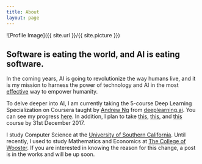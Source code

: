 ```yaml
---
title: About
layout: page
---
```

![Profile Image]({{ site.url }}/{{ site.picture }})
 

 
Software is eating the world, and AI is eating software.
-------------

 
In the coming years, AI is going to revolutionize the way humans live, and it is my mission to harness the power of technology and AI in the most [effective](https://www.effectivealtruism.org/articles/introduction-to-effective-altruism/) way to empower humanity.

To delve deeper into AI, I am currently taking the 5-course Deep Learning Specialization on Coursera taught by [Andrew Ng](https://www.facebook.com/andrew.ng.96) from [deeplearning.ai](https://www.deeplearning.ai). You can see my progress [here](https://www.coursera.org/account/accomplishments/records/Z9EZA5YEGY7H). In addition, I plan to take [this](http://course.fast.ai), [this](http://cs231n.stanford.edu), and [this](http://web.stanford.edu/class/cs224n/) course by 31st December 2017.

I study Computer Science at the [University of Southern California](https://www.usc.edu). Until recently, I used to study Mathematics and Economics at [The College of Wooster](https://www.wooster.edu). If you are interested in knowing the reason for this change, a post is in the works and will be up soon.







<!-- 


	<p>Lorem ipsum dolor sit amet, consectetur adipisicing elit, sed do eiusmod 
tempor incididunt ut labore et dolore magna aliqua. Ut enim ad minim veniam,
quis nostrud exercitation ullamco laboris nisi ut aliquip ex ea commodo
consequat. Duis aute irure dolor in reprehenderit in voluptate velit esse
cillum dolore eu fugiat nulla pariatur. Excepteur sint occaecat cupidatat non
proident, sunt in culpa qui officia deserunt mollit anim id est laborum.</p>
 

<h2>Skills</h2>

<ul class="skill-list">
	<li>HTML - Jade - Haml - Erb</li>
	<li>Responsive (Mobile First)</li>
	<li>CSS (Stylus, Sass, Less)</li>
	<li>Css Frameworks (Bootstrap, Foundation)</li>
	<li>Javascript (Design Patterns, Testes)</li>
	<li>NodeJS</li>
	<li>AngularJS - ReactJS</li>
	<li>Grunt - Gulp - Yeoman</li>
	<li>Git</li>
	<li>PHP</li>
	<li>Python</li>
	<li>MySQL - MongoDB</li>
	<li>Scrum and Kanban</li>
	<li>TDD e Continuous Integration</li>
</ul>

<h2>Projects</h2>

<ul>
	<li><a href="https://github.com/">StockSense</a></li>
	<li><a href="https://github.com/">Ipsum Dolor</a></li>
	<li><a href="https://github.com/">Dolor Lorem</a></li>
</ul>


 -->
